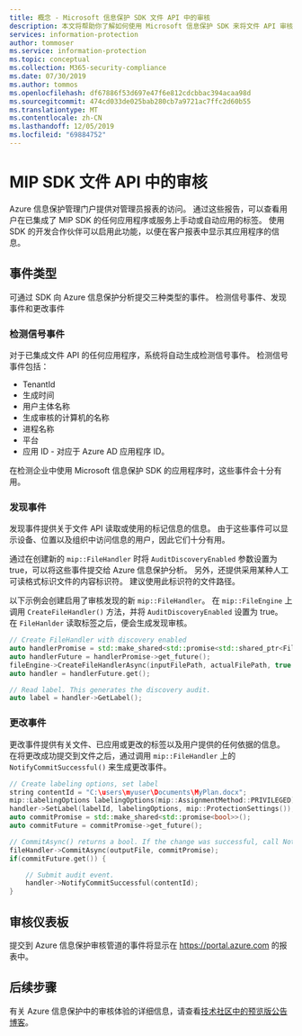 ```yaml
---
title: 概念 - Microsoft 信息保护 SDK 文件 API 中的审核
description: 本文将帮助你了解如何使用 Microsoft 信息保护 SDK 来将文件 API 审核事件提交到 Azure 信息保护分析。
services: information-protection
author: tommoser
ms.service: information-protection
ms.topic: conceptual
ms.collection: M365-security-compliance
ms.date: 07/30/2019
ms.author: tommos
ms.openlocfilehash: df67886f53d697e47f6e812cdcbbac394acaa98d
ms.sourcegitcommit: 474cd033de025bab280cb7a9721ac7ffc2d60b55
ms.translationtype: MT
ms.contentlocale: zh-CN
ms.lasthandoff: 12/05/2019
ms.locfileid: "69884752"
---
```

# <a name="auditing-in-the-mip-sdk-file-api"></a>MIP SDK 文件 API 中的审核

Azure 信息保护管理门户提供对管理员报表的访问。 通过这些报告，可以查看用户在已集成了 MIP SDK 的任何应用程序或服务上手动或自动应用的标签。 使用 SDK 的开发合作伙伴可以启用此功能，以便在客户报表中显示其应用程序的信息。

## <a name="event-types"></a>事件类型

可通过 SDK 向 Azure 信息保护分析提交三种类型的事件。 检测信号事件、发现事件和更改事件

### <a name="heartbeat-events"></a>检测信号事件

对于已集成文件 API 的任何应用程序，系统将自动生成检测信号事件。 检测信号事件包括：

* TenantId
* 生成时间
* 用户主体名称
* 生成审核的计算机的名称
* 进程名称
* 平台
* 应用 ID - 对应于 Azure AD 应用程序 ID。

在检测企业中使用 Microsoft 信息保护 SDK 的应用程序时，这些事件会十分有用。

### <a name="discovery-events"></a>发现事件

发现事件提供关于文件 API 读取或使用的标记信息的信息。 由于这些事件可以显示设备、位置以及组织中访问信息的用户，因此它们十分有用。

通过在创建新的 `mip::FileHandler` 时将 `AuditDiscoveryEnabled` 参数设置为 true，可以将这些事件提交给 Azure 信息保护分析。 另外，还提供采用某种人工可读格式标识文件的内容标识符。 建议使用此标识符的文件路径。

以下示例会创建启用了审核发现的新 `mip::FileHandler`。 在 `mip::FileEngine` 上调用 `CreateFileHandler()` 方法，并将 `AuditDiscoveryEnabled` 设置为 true。 在 `FileHanlder` 读取标签之后，便会生成发现审核。

```cpp
// Create FileHandler with discovery enabled
auto handlerPromise = std::make_shared<std::promise<std::shared_ptr<FileHandler>>>();
auto handlerFuture = handlerPromise->get_future();
fileEngine->CreateFileHandlerAsync(inputFilePath, actualFilePath, true /*AuditDiscoveryEnabled*/, make_shared<FileHandlerObserver>(), createFileHandlerPromise);
auto handler = handlerFuture.get();

// Read label. This generates the discovery audit.
auto label = handler->GetLabel();
```

### <a name="change-events"></a>更改事件

更改事件提供有关文件、已应用或更改的标签以及用户提供的任何依据的信息。 在将更改成功提交到文件之后，通过调用 `mip::FileHandler` 上的 `NotifyCommitSuccessful()` 来生成更改事件。

```cpp
// Create labeling options, set label
string contentId = "C:\users\myuser\Documents\MyPlan.docx";
mip::LabelingOptions labelingOptions(mip::AssignmentMethod::PRIVILEGED);
handler->SetLabel(labelId, labelingOptions, mip::ProtectionSettings());
auto commitPromise = std::make_shared<std::promise<bool>>();
auto commitFuture = commitPromise->get_future();

// CommitAsync() returns a bool. If the change was successful, call NotifyCommitSuccessful().
fileHandler->CommitAsync(outputFile, commitPromise);
if(commitFuture.get()) {

    // Submit audit event.
    handler->NotifyCommitSuccessful(contentId);
}
```

## <a name="audit-dashboard"></a>审核仪表板

提交到 Azure 信息保护审核管道的事件将显示在 https://portal.azure.com 的报表中。 

## <a name="next-steps"></a>后续步骤

有关 Azure 信息保护中的审核体验的详细信息，请查看[技术社区中的预览版公告博客](https://techcommunity.microsoft.com/t5/Azure-Information-Protection/Data-discovery-reporting-and-analytics-for-all-your-data-with/ba-p/253854)。
